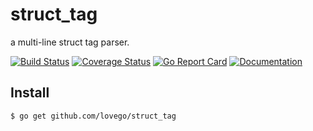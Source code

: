 # struct_tag
a multi-line struct tag parser.

[![Build Status](https://github.com/lovego/struct_tag/actions/workflows/go.yml/badge.svg)](https://github.com/lovego/struct_tag/actions/workflows/go.yml)
[![Coverage Status](https://coveralls.io/repos/github/lovego/struct_tag/badge.svg?branch=master)](https://coveralls.io/github/lovego/struct_tag)
[![Go Report Card](https://goreportcard.com/badge/github.com/lovego/struct_tag)](https://goreportcard.com/report/github.com/lovego/struct_tag)
[![Documentation](https://pkg.go.dev/badge/github.com/lovego/struct_tag)](https://pkg.go.dev/github.com/lovego/struct_tag)

## Install
`$ go get github.com/lovego/struct_tag`


